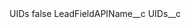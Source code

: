 <?xml version="1.0" encoding="UTF-8"?>
<CustomMetadata xmlns="http://soap.sforce.com/2006/04/metadata" xmlns:xsi="http://www.w3.org/2001/XMLSchema-instance" xmlns:xsd="http://www.w3.org/2001/XMLSchema">
    <label>UIDs</label>
    <protected>false</protected>
    <values>
        <field>LeadFieldAPIName__c</field>
        <value xsi:type="xsd:string">UIDs__c</value>
    </values>
</CustomMetadata>
